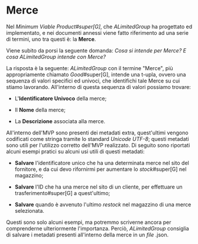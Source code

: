 # Merce <!--raw-typst <merce>-->

Nel _Minimum Viable Product#super[G]_, che _ALimitedGroup_ ha progettato ed implementato, e nei documenti annessi viene fatto riferimento ad una serie di termini, uno tra questi è: la **Merce**.

Viene subito da porsi la seguente domanda:
_Cosa si intende per Merce? E cosa ALimitedGroup intende con Merce?_

La risposta è la seguente: _ALimitedGroup_ con il termine "Merce", più appropriamente chiamato _Good_#super[G], intende una t-upla, ovvero una sequenza di valori specifici ed univoci, che identifichi tale Merce su cui stiamo lavorando.
All'interno di questa sequenza di valori possiamo trovare:

- L'**Identificatore Univoco** della merce;

- Il **Nome** della merce;

- La **Descrizione** associata alla merce.

All'interno dell'MVP sono presenti dei metadati extra, quest'ultimi vengono codificati come stringa tramite lo standard _Unicode UTF-8_; questi metadati sono utili per l'utilizzo corretto dell'MVP realizzato.
Di seguito sono riportati alcuni esempi pratici su alcuni usi utili di questi metadati:

- **Salvare** l'identificatore unico che ha una determinata merce nel sito del fornitore, e da cui devo rifornirmi per aumentare lo _stock_#super[G] nel magazzino;

- **Salvare** l'ID che ha una merce nel sito di un cliente, per effettuare un trasferimento#super[G] a quest'ultimo;

- **Salvare** quando è avvenuto l'ultimo _restock_ nel magazzino di una merce selezionata.

Questi sono solo alcuni esempi, ma potremmo scriverne ancora per comprenderne ulteriormente l'importanza. Perciò, _ALimitedGroup_ consiglia di salvare i metadati presenti all'interno della merce in un _file_ .json.
